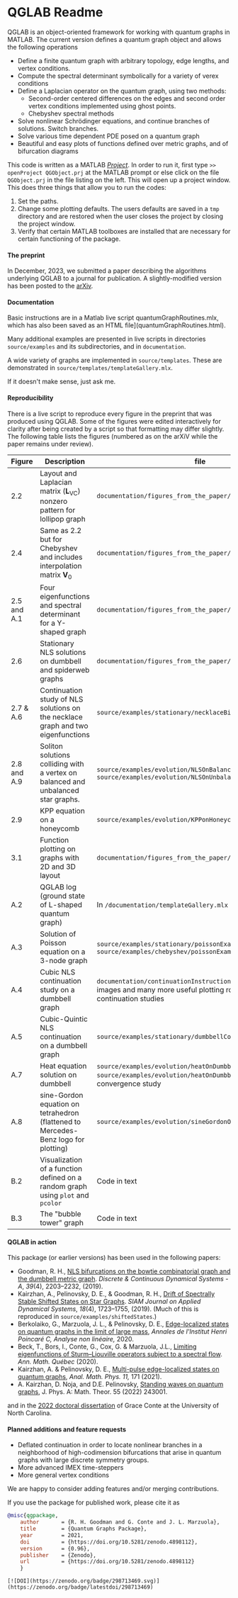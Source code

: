 # QGLAB Readme

QGLAB is an object-oriented framework for working with quantum graphs in MATLAB. The current version defines a quantum graph object and allows the following operations

* Define a finite quantum graph with arbitrary topology, edge lengths, and vertex conditions.
* Compute the spectral determinant symbolically for a variety of verex conditions
* Define a Laplacian operator on the quantum graph, using two methods:
   * Second-order centered differences on the edges and second order vertex conditions implemented using ghost points.
   * Chebyshev spectral methods
* Solve nonlinear Schrödinger equations, and continue branches of solutions. Switch branches.
* Solve various time dependent PDE posed on a quantum graph
* Beautiful and easy plots of functions defined over metric graphs, and of bifurcation diagrams

This code is written as a MATLAB [_Project_](https://www.mathworks.com/help/simulink/project-management.html). In order to run it, first type
```>> openProject QGObject.prj``` 
at the MATLAB prompt or else click on the file `QGObject.prj` in the file listing on the left. 
This will open up a project window. This does three things that allow you to run the codes:

1. Set the paths.
2. Change some plotting defaults. The users defaults are saved in a `tmp` directory and are restored when the user closes the project by closing the project window.
3. Verify that certain MATLAB toolboxes are installed that are necessary for certain functioning of the package.

#### The preprint

In December, 2023, we submitted a paper describing the algorithms underlying QGLAB to a journal for publication. A slightly-modified version has been posted to the [arXiv](https://arxiv.org/abs/2401.00561).

#### Documentation

Basic instructions are in a Matlab live script quantumGraphRoutines.mlx, which has also been saved as an HTML file](quantumGraphRoutines.html).

Many additional examples are presented in live scripts in directories `source/examples` and its subdirectories, and in `documentation`.

A wide variety of graphs are implemented in `source/templates`. These are demonstrated in `source/templates/templateGallery.mlx`.

If it doesn't make sense, just ask me.

#### Reproducibility

There is a live script to reproduce every figure in the preprint that was produced using QGLAB. Some of the figures were edited interactively for clarity after being created by a script so that formatting may differ slightly. The following table lists the figures (numbered as on the arXiV while the paper remains under review).

| Figure      | Description                                                  | file                                                         |
| ----------- | ------------------------------------------------------------ | ------------------------------------------------------------ |
| 2.2         | Layout and Laplacian matrix ($\mathbf{L}_{\mathrm{VC}}$) nonzero pattern for lollipop graph | `documentation/figures_from_the_paper/figure2p2.mlx`         |
| 2.4         | Same as 2.2 but for Chebyshev and includes interpolation matrix $\mathbf{V}_0$ | `documentation/figures_from_the_paper/figure2p4.mlx`         |
| 2.5 and A.1 | Four eigenfunctions and spectral determinant for a Y-shaped graph | `documentation/figures_from_the_paper/figure2p5.mlx`         |
| 2.6         | Stationary NLS solutions on dumbbell and spiderweb graphs    | `documentation/figures_from_the_paper/figure2p6.mlx`         |
| 2.7 & A.6   | Continuation study of NLS solutions on the necklace graph and two eigenfunctions | `source/examples/stationary/necklaceBifurcationDiagram.mlx`  |
| 2.8 and A.9 | Soliton solutions colliding with a vertex on balanced and unbalanced star graphs. | `source/examples/evolution/NLSOnBalancedStar23t.mlx` and `source/examples/evolution/NLSOnUnbalancedStar23t.mlx` |
| 2.9         | KPP equation on a honeycomb                                  | `source/examples/evolution/KPPonHoneycomb.mlx`               |
| 3.1         | Function plotting on graphs with 2D and 3D layout            | `documentation/figures_from_the_paper/figure3p1.mlx`         |
| A.2         | QGLAB log (ground state of L-shaped quantum graph)           | In  `/documentation/templateGallery.mlx`                     |
| A.3         | Solution of Poisson equation on a 3-node graph               | `source/examples/stationary/poissonExample.mlx` and `source/examples/chebyshev/poissonExampleChebyshev.mlx` |
| A.4         | Cubic NLS continuation study on a dumbbell graph             | `documentation/continuationInstructions.mlx` contains these images and many more useful plotting routines for continuation studies |
| A.5         | Cubic-Quintic NLS continuation on a dumbbell graph           | `source/examples/stationary/dumbbellContinuation35.mlx`      |
| A.7         | Heat equation solution on dumbbell                           | `source/examples/evolution/heatOnDumbbell.mlx` also see `source/examples/evolution/heatOnDumbbellTestOrder.mlx`  for convergence study |
| A.8         | sine-Gordon equation on tetrahedron (flattened to Mercedes-Benz logo for plotting) | `source/examples/evolution/sineGordonOnTetra.mlx`            |
| B.2         | Visualization of a function defined on a random graph using `plot` and `pcolor` | Code in text                                                 |
| B.3         | The "bubble tower" graph                                     | Code in text                                                 |

#### QGLAB in action

This package (or earlier versions) has been used in the following papers:

* Goodman, R. H., [NLS bifurcations on the bowtie combinatorial graph and the dumbbell metric graph](http://doi.org/10.3934/dcds.2019093). *Discrete & Continuous Dynamical Systems - A*, *39*(4), 2203–2232, (2019). 
* Kairzhan, A., Pelinovsky, D. E., & Goodman, R. H., [Drift of Spectrally Stable Shifted States on Star Graphs](http://doi.org/10.1137/19M1246146). *SIAM Journal on Applied Dynamical Systems*, *18*(4), 1723–1755, (2019).  (Much of this is reproduced in `source/examples/shiftedStates`.)
* Berkolaiko, G., Marzuola, J. L., & Pelinovsky, D. E., [Edge-localized states on quantum graphs in the limit of large mass](https://doi.org/10.1016/j.anihpc.2020.11.003), _Annales de l'Institut Henri Poincaré C, Analyse non linéaire,_ 2020.
* Beck, T., Bors, I., Conte, G., Cox, G. & Marzuola, J.L., [Limiting eigenfunctions of Sturm–Liouville operators subject to a spectral flow](https://doi.org/10.1007/s40316-020-00142-6). *Ann. Math. Québec* (2020).  
* Kairzhan, A. & Pelinovsky, D. E., [Multi-pulse edge-localized states on quantum graphs](https://doi.org/10.1007/s13324-021-00603-3), *Anal. Math. Phys.* *11,* 171 (2021).
* A. Kairzhan, D. Noja, and D.E. Pelinovsky, [Standing waves on quantum graphs](https://doi.org/10.1088/1751-8121/ac6c60), J. Phys. A: Math. Theor. 55 (2022) 243001. 

and in the [2022 doctoral dissertation](https://cdr.lib.unc.edu/concern/dissertations/8623j7218?locale=en) of Grace Conte at the University of North Carolina.

#### Planned additions and feature requests

* Deflated continuation in order to locate nonlinear branches in a neighborhood of high-codimension bifurcations that arise in quantum graphs with large discrete symmetry groups.
* More advanced IMEX time-steppers
* More general vertex conditions

We are happy to consider adding features and/or merging contributions.

If you use the package for published work, please cite it as

```bibtex
@misc{qgpackage,
    author       = {R. H. Goodman and G. Conte and J. L. Marzuola},
    title        = {Quantum Graphs Package},
    year         = 2021,
    doi          = {https://doi.org/10.5281/zenodo.4898112},
    version      = {0.96},
    publisher    = {Zenodo},
    url          = {https://doi.org/10.5281/zenodo.4898112}
    }
```



```
[![DOI](https://zenodo.org/badge/298713469.svg)](https://zenodo.org/badge/latestdoi/298713469)
```

